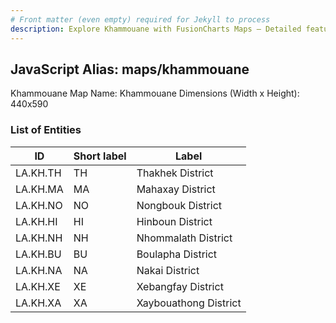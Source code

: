 ```yaml
---
# Front matter (even empty) required for Jekyll to process
description: Explore Khammouane with FusionCharts Maps – Detailed features for seamless integration. Try now & enhance your data visualization today! 
---
```


## JavaScript Alias: maps/khammouane
Khammouane
Map Name: Khammouane
Dimensions (Width x Height): 440x590

### List of Entities

ID | Short label | Label
---|---|---|
LA.KH.TH|TH|Thakhek District
LA.KH.MA|MA|Mahaxay District
LA.KH.NO|NO|Nongbouk District
LA.KH.HI|HI|Hinboun District
LA.KH.NH|NH|Nhommalath District
LA.KH.BU|BU|Boulapha District
LA.KH.NA|NA|Nakai District
LA.KH.XE|XE|Xebangfay District
LA.KH.XA|XA|Xaybouathong District